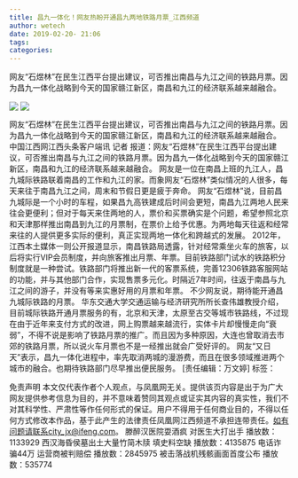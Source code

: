 ```yaml
---
title: 昌九一体化！网友热盼开通昌九两地铁路月票_江西频道
author: wetech
date: 2019-02-20- 21:06
tags: 
categories: 
---
```

网友“石煜林”在民生江西平台提出建议，可否推出南昌与九江之间的铁路月票。因为昌九一体化战略到今天的国家赣江新区，南昌和九江的经济联系越来越融合。
<!-- more -->
                
<img align="center" border="0" src="http://p3.ifengimg.com/a/2019_08/a451d781d28d1d2_size165_w500_h285.jpg" />
                
<img align="center" border="0" src="http://p2.ifengimg.com/a/2016/0810/204c433878d5cf9size1_w16_h16.png" />
                
            
网友“石煜林”在民生江西平台提出建议，可否推出南昌与九江之间的铁路月票。因为昌九一体化战略到今天的国家赣江新区，南昌和九江的经济联系越来越融合。
中国江西网江西头条客户端讯 记者
报道：网友“石煜林”在民生江西平台提出建议，可否推出南昌与九江之间的铁路月票。因为昌九一体化战略到今天的国家赣江新区，南昌和九江的经济联系越来越融合。
网友是一位在南昌上班的九江人，昌九城际铁路联着南昌的工作和九江的家。而象网友“石煜林”类似情况的人很多，每天来往于南昌九江之间，周末和节假日更是疲于奔命。
网友“石煜林”说，目前昌九城际是一个小时的车程，如果昌九高铁建成后时间会更短，南昌九江两地人民来往会更便利；但对于每天来住两地的人，票价和买票确实是个问题，希望参照北京和天津那样推出南昌到九江的月票制，在票价上给予优惠。为两地每天往返和经常来往的人提供更多实际的便利，真正实现两地一体化和跨越式的发展。
2012年，江西本土媒体一则公开报道显示，南昌铁路局透露，针对经常乘坐火车的旅客，以后将实行VIP会员制度，并向旅客推出月票、年票。目前铁路部门试水的铁路积分制度就是一种尝试。铁路部门将推出新一代的客票系统，完善12306铁路客服网站的功能，并与其他部门合作，实现售票多元化。时隔近7年时间，往返于南昌与九江之间的游子，并没有等来实惠好用的月票和年票。
不少网友说，期待能开通昌九城际铁路的月票。
华东交通大学交通运输与经济研究所所长查伟雄教授介绍，目前城际铁路开通月票服务的有，北京和天津，太原至古交等城市铁路线，不过现在由于近年来支付方式的改进，网上购票越来越流行，实体卡片却慢慢走向“衰弱”，不得不说是影响了铁路月票的推广。而且因为多种原因，大连也曾取消去市郊的铁路月票，所以说火车月票也不是一经推出就会广受好评的。
网友“又日天”表示，昌九一体化进程中，率先取消两城的漫游费，而且在很多领域推进两个城市的融合。也期待铁路部门尽早推出便民服务。
[责任编辑：万文婷]
标签：
 
 
             
免责声明
本文仅代表作者个人观点，与凤凰网无关。提供该页内容是出于为广大网友提供参考信息为目的，并不意味着赞同其观点或证实其内容的真实性，我们不对其科学性、严肃性等作任何形式的保证。用户不得用于任何商业目的，不得以任何方式修改本作品，基于此产生的法律责任凤凰网江西频道不承担连带责任。如有问题请联系city_jx@ifeng.com。
滕醉汉医院耍酒疯 对医生大打出手
播放数：1133929
西汉海昏侯墓出土大量竹简木牍 填史料空缺
播放数：4135875
电话诈骗44万 运营商被判赔偿
播放数：2845975
被击落战机残骸画面首度公布
播放数：535774
